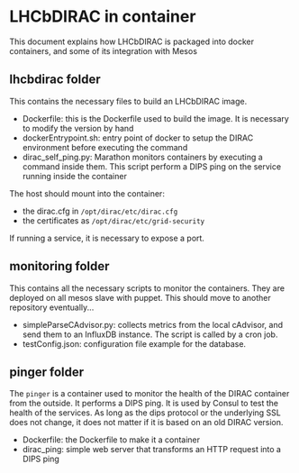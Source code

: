 # LHCbDIRAC in container

This document explains how LHCbDIRAC is packaged into docker containers, and some of its integration with Mesos

## lhcbdirac folder

This contains the necessary files to build an LHCbDIRAC image.

* Dockerfile: this is the Dockerfile used to build the image. It is necessary to modify the version by hand
* dockerEntrypoint.sh: entry point of docker to setup the DIRAC environment before executing the command
* dirac_self_ping.py: Marathon monitors containers by executing a command inside them. This script perform a DIPS ping on the service running inside the container

The host should mount into the container:
* the dirac.cfg in `/opt/dirac/etc/dirac.cfg`
* the certificates as `/opt/dirac/etc/grid-security`

If running a service, it is necessary to expose a port.

## monitoring folder

This contains all the necessary scripts to monitor the containers. They are deployed on all mesos slave with puppet. This should move to another repository eventually...

* simpleParseCAdvisor.py: collects metrics from the local cAdvisor, and send them to an InfluxDB instance. The script is called by a cron job.
* testConfig.json: configuration file example for the database.

## pinger folder

The `pinger` is a container used to monitor the health of the DIRAC container from the outside.
It performs a DIPS ping. It is used by Consul to test the health of the services.
As long as the dips protocol or the underlying SSL does not change, it does not matter if it is
based on an old DIRAC version.

* Dockerfile: the Dockerfile to make it a container
* dirac_ping: simple web server that transforms an HTTP request into a DIPS ping
